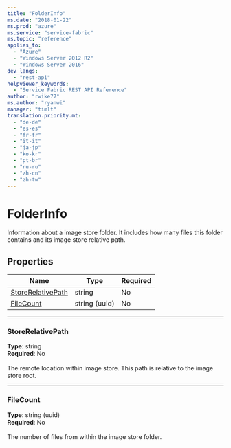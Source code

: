 ```yaml
---
title: "FolderInfo"
ms.date: "2018-01-22"
ms.prod: "azure"
ms.service: "service-fabric"
ms.topic: "reference"
applies_to: 
  - "Azure"
  - "Windows Server 2012 R2"
  - "Windows Server 2016"
dev_langs: 
  - "rest-api"
helpviewer_keywords: 
  - "Service Fabric REST API Reference"
author: "rwike77"
ms.author: "ryanwi"
manager: "timlt"
translation.priority.mt: 
  - "de-de"
  - "es-es"
  - "fr-fr"
  - "it-it"
  - "ja-jp"
  - "ko-kr"
  - "pt-br"
  - "ru-ru"
  - "zh-cn"
  - "zh-tw"
---
```

# FolderInfo

Information about a image store folder. It includes how many files this folder contains and its image store relative path.

## Properties

| Name | Type | Required |
| --- | --- | --- |
| [StoreRelativePath](#storerelativepath) | string | No |
| [FileCount](#filecount) | string (uuid) | No |

____
### StoreRelativePath
__Type__: string <br/>
__Required__: No<br/>
<br/>
The remote location within image store. This path is relative to the image store root.

____
### FileCount
__Type__: string (uuid) <br/>
__Required__: No<br/>
<br/>
The number of files from within the image store folder.
